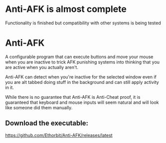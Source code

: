 # Anti-AFK is almost complete
Functionality is finished but compatibility with other systems is being tested

# Anti-AFK
A configurable program that can execute buttons and move your mouse when you are inactive to trick AFK punishing systems into thinking that you are active when you actually aren't. 

Anti-AFK can detect when you're inactive for the selected window even if you are alt tabbed doing stuff in the background and can still apply activity in it. 

While there is no guarantee that Anti-AFK is Anti-Cheat proof, it is guaranteed that keyboard and mouse inputs will seem natural and will look like someone did them manually.

## Download the executable:
https://github.com/Ethorbit/Anti-AFK/releases/latest
